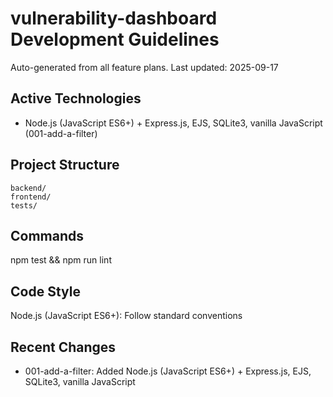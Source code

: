 # vulnerability-dashboard Development Guidelines

Auto-generated from all feature plans. Last updated: 2025-09-17

## Active Technologies
- Node.js (JavaScript ES6+) + Express.js, EJS, SQLite3, vanilla JavaScript (001-add-a-filter)

## Project Structure
```
backend/
frontend/
tests/
```

## Commands
npm test && npm run lint

## Code Style
Node.js (JavaScript ES6+): Follow standard conventions

## Recent Changes
- 001-add-a-filter: Added Node.js (JavaScript ES6+) + Express.js, EJS, SQLite3, vanilla JavaScript

<!-- MANUAL ADDITIONS START -->
<!-- MANUAL ADDITIONS END -->


